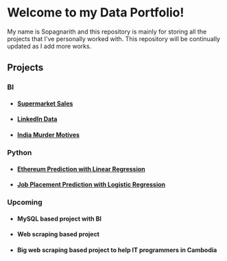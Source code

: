 # Welcome to my Data Portfolio!

My name is Sopagnarith and this repository is mainly for storing all the projects that I've personally worked with. This repository will be continually updated as I add more works.

## Projects
### BI
* #### [Supermarket Sales](https://github.com/Enveed/data-analyst-portfolio/tree/main/BI/supermarket-sales)
* #### [LinkedIn Data](https://github.com/Enveed/data-analyst-portfolio/tree/main/BI/linkedin-data)
* #### [India Murder Motives](https://github.com/Enveed/data-portfolio/tree/main/BI/india-murder-motives)

### Python
* #### [Ethereum Prediction with Linear Regression](https://github.com/Enveed/data-analyst-portfolio/tree/main/Python/ethereum-prediction-lr)
* #### [Job Placement Prediction with Logistic Regression](https://github.com/Enveed/data-analyst-portfolio/tree/main/Python/job-placement-prediction)

### Upcoming
* #### MySQL based project with BI 
* #### Web scraping based project
* #### Big web scraping based project to help IT programmers in Cambodia
